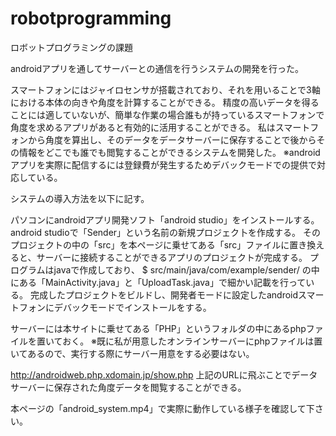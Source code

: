 # robotprogramming
ロボットプログラミングの課題



androidアプリを通してサーバーとの通信を行うシステムの開発を行った。




スマートフォンにはジャイロセンサが搭載されており、それを用いることで3軸における本体の向きや角度を計算することができる。
精度の高いデータを得ることには適していないが、簡単な作業の場合誰もが持っているスマートフォンで角度を求めるアプリがあると有効的に活用することができる。
私はスマートフォンから角度を算出し、そのデータをデータサーバーに保存することで後からその情報をどこでも誰でも閲覧することができるシステムを開発した。
※androidアプリを実際に配信するには登録費が発生するためデバックモードでの提供で対応している。








システムの導入方法を以下に記す。

パソコンにandroidアプリ開発ソフト「android studio」をインストールする。
android studioで「Sender」という名前の新規プロジェク卜を作成する。
そのプロジェクトの中の「src」を本ページに乗せてある「src」ファイルに置き換えると、サーバーに接続することができるアプリのプロジェクトが完成する。
プログラムはjavaで作成しており、
$ src/main/java/com/example/sender/
の中にある「MainActivity.java」と「UploadTask.java」で細かい記載を行っている。
完成したプロジェクトをビルドし、開発者モードに設定したandroidスマートフォンにデバックモードでインストールをする。



サーバーには本サイトに乗せてある「PHP」というフォルダの中にあるphpファイルを置いておく。
※既に私が用意したオンラインサーバーにphpファイルは置いてあるので、実行する際にサーバー用意をする必要はない。



http://androidweb.php.xdomain.jp/show.php
上記のURLに飛ぶことでデータサーバーに保存された角度データを閲覧することができる。







本ページの「android_system.mp4」で実際に動作している様子を確認して下さい。
